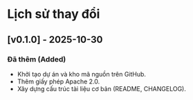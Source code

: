 # Lịch sử thay đổi

## [v0.1.0] - 2025-10-30
### Đã thêm (Added)
- Khởi tạo dự án và kho mã nguồn trên GitHub.
- Thêm giấy phép Apache 2.0.
- Xây dựng cấu trúc tài liệu cơ bản (README, CHANGELOG).